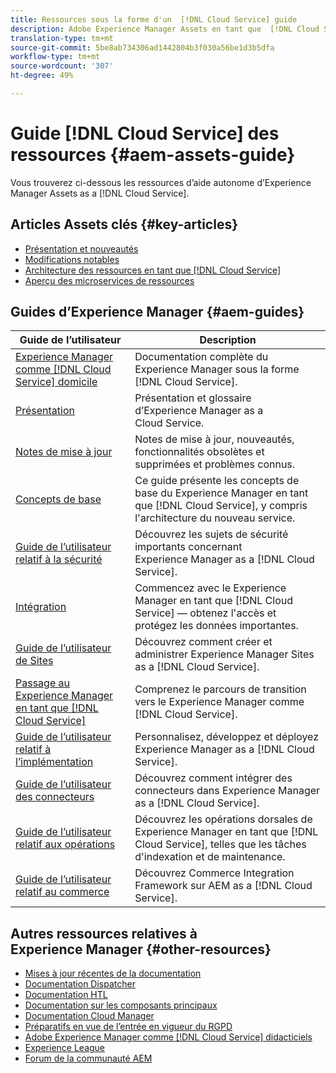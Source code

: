 ```yaml
---
title: Ressources sous la forme d'un  [!DNL Cloud Service] guide
description: Adobe Experience Manager Assets en tant que  [!DNL Cloud Service] ressources d’auto-assistance et liens vers la documentation
translation-type: tm+mt
source-git-commit: 5be8ab734306ad1442804b3f030a56be1d3b5dfa
workflow-type: tm+mt
source-wordcount: '307'
ht-degree: 49%

---
```



# Guide [!DNL Cloud Service] des ressources {#aem-assets-guide}

Vous trouverez ci-dessous les ressources d’aide autonome d’Experience Manager Assets as a [!DNL Cloud Service].

## Articles Assets clés {#key-articles}

* [Présentation et nouveautés](overview.md)
* [Modifications notables](/help/assets/assets-cloud-changes.md)
* [Architecture des ressources en tant que [!DNL Cloud Service]](architecture.md)
* [Aperçu des microservices de ressources](/help/assets/asset-microservices-overview.md)

## Guides d’Experience Manager {#aem-guides}

| Guide de l’utilisateur | Description |
|---|---|
| [Experience Manager comme  [!DNL Cloud Service] domicile](/help/landing/home.md) | Documentation complète du Experience Manager sous la forme [!DNL Cloud Service]. |
| [Présentation](/help/overview/home.md) | Présentation et glossaire d’Experience Manager as a Cloud Service. |
| [Notes de mise à jour](/help/release-notes/home.md) | Notes de mise à jour, nouveautés, fonctionnalités obsolètes et supprimées et problèmes connus. |
| [Concepts de base](/help/core-concepts/home.md) | Ce guide présente les concepts de base du Experience Manager en tant que [!DNL Cloud Service], y compris l&#39;architecture du nouveau service. |
| [Guide de l’utilisateur relatif à la sécurité](/help/security/home.md) | Découvrez les sujets de sécurité importants concernant Experience Manager as a [!DNL Cloud Service]. |
| [Intégration](/help/onboarding/home.md) | Commencez avec le Experience Manager en tant que [!DNL Cloud Service] — obtenez l&#39;accès et protégez les données importantes. |
| [Guide de l’utilisateur de Sites](/help/sites-cloud/home.md) | Découvrez comment créer et administrer Experience Manager Sites as a [!DNL Cloud Service]. |
| [Passage au Experience Manager en tant que [!DNL Cloud Service]](/help/move-to-cloud-service/home.md) | Comprenez le parcours de transition vers le Experience Manager comme [!DNL Cloud Service]. |
| [Guide de l’utilisateur relatif à l’implémentation](/help/implementing/home.md) | Personnalisez, développez et déployez Experience Manager as a [!DNL Cloud Service]. |
| [Guide de l’utilisateur des connecteurs](/help/connectors/home.md) | Découvrez comment intégrer des connecteurs dans Experience Manager as a [!DNL Cloud Service]. |
| [Guide de l’utilisateur relatif aux opérations](/help/operations/home.md) | Découvrez les opérations dorsales de Experience Manager en tant que [!DNL Cloud Service], telles que les tâches d&#39;indexation et de maintenance. |
| [Guide de l’utilisateur relatif au commerce](/help/commerce-cloud/home.md) | Découvrez Commerce Integration Framework sur AEM as a [!DNL Cloud Service]. |

## Autres ressources relatives à Experience Manager {#other-resources}

* [Mises à jour récentes de la documentation](https://experienceleague.adobe.com/docs/experience-manager-release-information/aem-release-updates/doc-updates/documentation-updates.html#aem-as-a-cloud-service)
* [Documentation Dispatcher](/help/implementing/dispatcher/overview.md)
* [Documentation HTL](https://experienceleague.adobe.com/docs/experience-manager-htl/using/overview.html)
* [Documentation sur les composants principaux](https://experienceleague.adobe.com/docs/experience-manager-core-components/using/introduction.html)
* [Documentation Cloud Manager](https://experienceleague.adobe.com/docs/experience-manager-cloud-manager/using/introduction-to-cloud-manager.html)
* [Préparatifs en vue de l’entrée en vigueur du RGPD](/help/onboarding/data-privacy-and-protection-readiness/aem-readiness.md)
* [Adobe Experience Manager comme  [!DNL Cloud Service] didacticiels](https://experienceleague.adobe.com/docs/experience-manager-learn/cloud-service/overview.html)
* [Experience League](https://experienceleague.adobe.com/?promoid=K42KVXHD&amp;mv=other#recommended/solutions/experience-manager)
* [Forum de la communauté AEM](https://experienceleaguecommunities.adobe.com/t5/adobe-experience-manager/ct-p/adobe-experience-manager-community)
